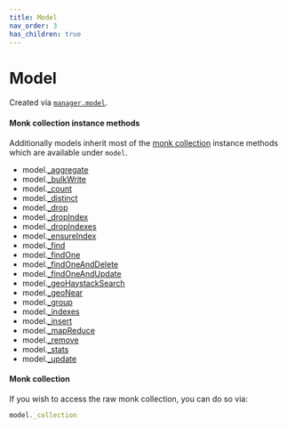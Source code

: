 ```yaml
---
title: Model
nav_order: 3
has_children: true
---
```


# Model

Created via [`manager.model`](../manager/model).

#### Monk collection instance methods

Additionally models inherit most of the [monk collection](https://automattic.github.io/monk/docs/collection/) instance methods which are available under `model`.

  * model.[_aggregate](https://automattic.github.io/monk/docs/collection/aggregate.html)
  * model.[_bulkWrite](https://automattic.github.io/monk/docs/collection/bulkWrite.html)
  * model.[_count](https://automattic.github.io/monk/docs/collection/count.html)
  * model.[_distinct](https://automattic.github.io/monk/docs/collection/distinct.html)
  * model.[_drop](https://automattic.github.io/monk/docs/collection/drop.html)
  * model.[_dropIndex](https://automattic.github.io/monk/docs/collection/dropIndex.html)
  * model.[_dropIndexes](https://automattic.github.io/monk/docs/collection/dropIndexes.html)
  * model.[_ensureIndex](https://automattic.github.io/monk/docs/collection/ensureIndex.html)
  * model.[_find](https://automattic.github.io/monk/docs/collection/find.html)
  * model.[_findOne](https://automattic.github.io/monk/docs/collection/findOne.html)
  * model.[_findOneAndDelete](https://automattic.github.io/monk/docs/collection/findOneAndDelete.html)
  * model.[_findOneAndUpdate](https://automattic.github.io/monk/docs/collection/findOneAndUpdate.html)
  * model.[_geoHaystackSearch](https://automattic.github.io/monk/docs/collection/geoHaystackSearch.html)
  * model.[_geoNear](https://automattic.github.io/monk/docs/collection/geoNear.html)
  * model.[_group](https://automattic.github.io/monk/docs/collection/group.html)
  * model.[_indexes](https://automattic.github.io/monk/docs/collection/indexes.html)
  * model.[_insert](https://automattic.github.io/monk/docs/collection/insert.html)
  * model.[_mapReduce](https://automattic.github.io/monk/docs/collection/mapReduce.html)
  * model.[_remove](https://automattic.github.io/monk/docs/collection/remove.html)
  * model.[_stats](https://automattic.github.io/monk/docs/collection/stats.html)
  * model.[_update](https://automattic.github.io/monk/docs/collection/update.html)

#### Monk collection
 
If you wish to access the raw monk collection, you can do so via:
```js
model._collection
```
